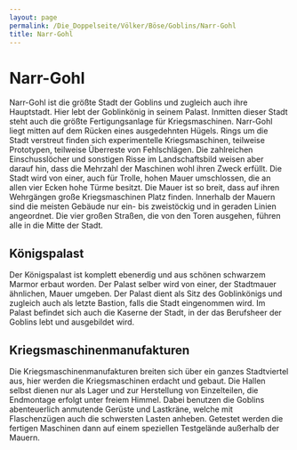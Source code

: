 ```yaml
---
layout: page
permalink: /Die_Doppelseite/Völker/Böse/Goblins/Narr-Gohl
title: Narr-Gohl
---
```


# Narr-Gohl

Narr-Gohl ist die größte Stadt der Goblins und zugleich auch ihre Hauptstadt. Hier lebt der Goblinkönig in seinem Palast. Inmitten dieser Stadt steht auch die größte Fertigungsanlage für Kriegsmaschinen. Narr-Gohl liegt mitten auf dem Rücken eines ausgedehnten Hügels. Rings um die Stadt verstreut finden sich experimentelle Kriegsmaschinen, teilweise Prototypen, teilweise Überreste von Fehlschlägen. Die zahlreichen Einschusslöcher und sonstigen Risse im Landschaftsbild weisen aber darauf hin, dass die Mehrzahl der Maschinen wohl ihren Zweck erfüllt. Die Stadt wird von einer, auch für Trolle, hohen Mauer umschlossen, die an allen vier Ecken hohe Türme besitzt. Die Mauer ist so breit, dass auf ihren Wehrgängen große Kriegsmaschinen Platz finden. Innerhalb der Mauern sind die meisten Gebäude nur ein- bis zweistöckig und in geraden Linien angeordnet. Die vier großen Straßen, die von den Toren ausgehen, führen alle in die Mitte der Stadt.

## Königspalast

Der Königspalast ist komplett ebenerdig und aus schönen schwarzem Marmor erbaut worden. Der Palast selber wird von einer, der Stadtmauer ähnlichen, Mauer umgeben. Der Palast dient als Sitz des Goblinkönigs und zugleich auch als letzte Bastion, falls die Stadt eingenommen wird. Im Palast befindet sich auch die Kaserne der Stadt, in der das Berufsheer der Goblins lebt und ausgebildet wird.

## Kriegsmaschinenmanufakturen

Die Kriegsmaschinenmanufakturen breiten sich über ein ganzes Stadtviertel aus, hier werden die Kriegsmaschinen erdacht und gebaut. Die Hallen selbst dienen nur als Lager und zur Herstellung von Einzelteilen, die Endmontage erfolgt unter freiem Himmel. Dabei benutzen die Goblins abenteuerlich anmutende Gerüste und Lastkräne, welche mit Flaschenzügen auch die schwersten Lasten anheben. Getestet werden die fertigen Maschinen dann auf einem speziellen Testgelände außerhalb der Mauern.
